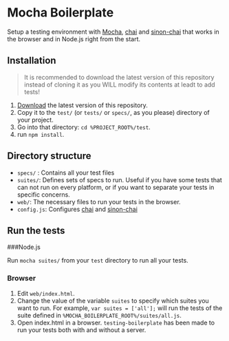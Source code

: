 # Mocha Boilerplate

Setup a testing environment with [Mocha][], [chai][] and [sinon-chai][] that works in the browser and in Node.js right from the start.

## Installation

> It is recommended to download the latest version of this repository instead of cloning it as you WILL modify its contents at leadt to add tests!

1. [Download][] the latest version of this repository.
2. Copy it to the `test/` (or `tests/` or `specs/`, as you please) directory of your project.
3. Go into that directory: `cd %PROJECT_ROOT%/test`.
4. run `npm install`.

## Directory structure

* `specs/` : Contains all your test files
* `suites/`: Defines sets of specs to run. Useful if you have some tests that can not run on every platform, or if you want to separate your tests in specific concerns.
* `web/`: The necessary files to run your tests in the browser.
* `config.js`: Configures [chai][] and [sinon-chai][]

## Run the tests

###Node.js

Run `mocha suites/` from your `test` directory to run all your tests.

### Browser

1. Edit `web/index.html`.
2. Change the value of the variable `suites` to specify which suites you want to run.
    For example, `var suites = ['all'];` will run the tests of the suite defined in `%MOCHA_BOILERPLATE_ROOT%/suites/all.js`.
3. Open index.html in a browser. `testing-boilerplate` has been made to run your tests both with and without a server.

[Mocha]: http://visionmedia.github.com/mocha/
[chai]: http://chaijs.com/
[sinon-chai]: https://github.com/domenic/sinon-chai
[Download]: https://github.com/xcambar/mocha-boilerplate/archive/master.zip

